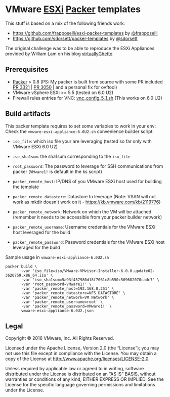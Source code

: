 # VMware [ESXi](https://www.vmware.com/products/esxi-and-esx/overview) [Packer](http://packer.io) templates
This stuff is based on a mix of the following friends work:
- https://github.com/frapposelli/esxi-packer-templates by  [@frapposelli](https://twitter.com/fabiorapposelli)
- https://github.com/sdorsett/packer-templates by  [@sdorsett](https://twitter.com/standorsett)

The original challenge was to be able to reproduce the ESXi Appliances provided by William Lam on his blog [virtuallyGhetto](http://www.virtuallyghetto.com/2015/12/deploying-nested-esxi-is-even-easier-now-with-the-esxi-virtual-appliance.html)

## Prerequisites

* [Packer](http://packer.io) > 0.8 (PS: My packer is built from source with some PR included [PR 3321](https://github.com/mitchellh/packer/pull/3321]) | [PR 3050](https://github.com/mitchellh/packer/pull/3050) | and a personal fix for ovftool)
* VMware vSphere ESXi >= 5.5 (tested on 6.0 U2)
* Firewall rules entries for VNC: [vnc_config_5_1.sh](https://gist.githubusercontent.com/jasonberanek/4670943/raw/0749993b9043b581cd41c8f8b9886f93153f9b3f/vnc_config_5_1.sh) (This works on 6.0 U2)


## Build artifacts

This packer template requires to set some variables to work in your env:
Check the ```vmware-esxi-appliance-6.0U2.sh``` convenience builder script.

  * ```iso_file```: which iso file your are leveraging (tested so far only with VMware ESXi 6.0 U2)
  * ```iso_sha1sum```: the sha1sum corresponding to the ```iso_file```
  * ```root_password```: The password to leverage for SSH communications from packer (```VMware1!``` is default in the ks script)

  * ```packer_remote_host```: IP/DNS of you VMware ESXi host used for building the template
  * ```packer_remote_datastore```: Datastore to leverage (Note: VSAN will not work as mkdir doesn't work on it - https://kb.vmware.com/kb/2119776)
  * ```packer_remote_network```: Network on which the VM will be attached (remember it needs to be accessible from your packer builder network)
  * ```packer_remote_username```: Username credentials for the VMware ESXi host leveraged for the build
  * ```packer_remote_password```: Password credentials for the VMware ESXi host leveraged for the build


Sample usage in ```vmware-esxi-appliance-6.0U2.sh```
```
packer build \
       -var 'iso_file=iso/VMware-VMvisor-Installer-6.0.0.update02-3620759.x86_64.iso' \
       -var 'iso_sha1sum=5a93f457980d18f7061c8b550c509682070cadc7' \
       -var 'root_password=VMware1!' \
       -var 'packer_remote_host=192.168.0.251' \
       -var 'packer_remote_datastore=NFS_DATASTORE' \
       -var 'packer_remote_network=VM Network' \
       -var 'packer_remote_username=root' \
       -var 'packer_remote_password=VMware1!' \
       vmware-esxi-appliance-6.0U2.json
```

## Legal

Copyright © 2016 VMware, Inc.  All Rights Reserved.

Licensed under the Apache License, Version 2.0 (the “License”); you may not
use this file except in compliance with the License.  You may obtain a copy of
the License at http://www.apache.org/licenses/LICENSE-2.0

Unless required by applicable law or agreed to in writing, software distributed
under the License is distributed on an “AS IS” BASIS, without warranties or
conditions of any kind, EITHER EXPRESS OR IMPLIED.  See the License for the
specific language governing permissions and limitations under the License.
